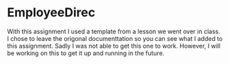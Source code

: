 # EmployeeDirec
With this assignment I used a template from a lesson we went over in class. I chose to leave the origonal documenttation so you can see what I added to this assignment. Sadly I was not able to get this one to work. However, I will be working on this to get it up and running in the future.
